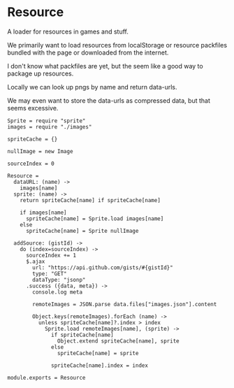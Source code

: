 Resource
========

A loader for resources in games and stuff.

We primarily want to load resources from localStorage or resource packfiles
bundled with the page or downloaded from the internet.

I don't know what packfiles are yet, but the seem like a good way to package up
resources.

Locally we can look up pngs by name and return data-urls.

We may even want to store the data-urls as compressed data, but that seems
excessive.

    Sprite = require "sprite"
    images = require "./images"

    spriteCache = {}

    nullImage = new Image

    sourceIndex = 0

    Resource =
      dataURL: (name) ->
        images[name]
      sprite: (name) ->
        return spriteCache[name] if spriteCache[name]

        if images[name]
          spriteCache[name] = Sprite.load images[name]
        else
          spriteCache[name] = Sprite nullImage

      addSource: (gistId) ->
        do (index=sourceIndex) ->
          sourceIndex += 1
          $.ajax
            url: "https://api.github.com/gists/#{gistId}"
            type: "GET"
            dataType: "jsonp"
          .success ({data, meta}) ->
            console.log meta

            remoteImages = JSON.parse data.files["images.json"].content

            Object.keys(remoteImages).forEach (name) ->
              unless spriteCache[name]?.index > index
                Sprite.load remoteImages[name], (sprite) ->
                  if spriteCache[name]
                    Object.extend spriteCache[name], sprite
                  else
                    spriteCache[name] = sprite

                  spriteCache[name].index = index

    module.exports = Resource

